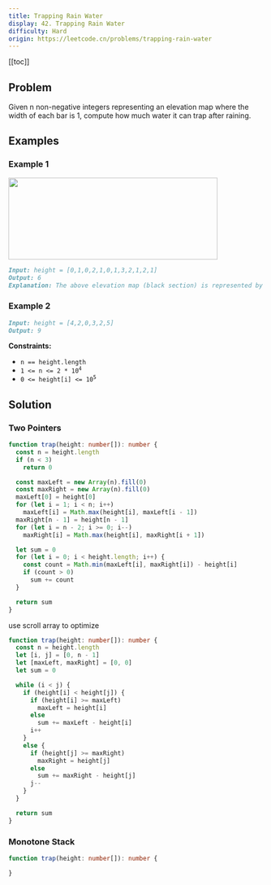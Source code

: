 ```yaml
---
title: Trapping Rain Water
display: 42. Trapping Rain Water
difficulty: Hard
origin: https://leetcode.cn/problems/trapping-rain-water
---
```


[[toc]]

## Problem

Given n non-negative integers representing an elevation map where the width of each bar is 1, compute how much water it can trap after raining.

## Examples

### Example 1

<img src="https://assets.leetcode.com/uploads/2018/10/22/rainwatertrap.png" style="width: 412px; height: 161px;" />

```md
Input: height = [0,1,0,2,1,0,1,3,2,1,2,1]
Output: 6
Explanation: The above elevation map (black section) is represented by array [0,1,0,2,1,0,1,3,2,1,2,1]. In this case, 6 units of rain water (blue section) are being trapped.
```

### Example 2

```md
Input: height = [4,2,0,3,2,5]
Output: 9
```

**Constraints:**

- `n == height.length`
- <code>1 <= n <= 2 * 10<sup>4</sup></code>
- <code>0 <= height[i] <= 10<sup>5</sup></code>

## Solution

### Two Pointers

```ts
function trap(height: number[]): number {
  const n = height.length
  if (n < 3)
    return 0

  const maxLeft = new Array(n).fill(0)
  const maxRight = new Array(n).fill(0)
  maxLeft[0] = height[0]
  for (let i = 1; i < n; i++)
    maxLeft[i] = Math.max(height[i], maxLeft[i - 1])
  maxRight[n - 1] = height[n - 1]
  for (let i = n - 2; i >= 0; i--)
    maxRight[i] = Math.max(height[i], maxRight[i + 1])

  let sum = 0
  for (let i = 0; i < height.length; i++) {
    const count = Math.min(maxLeft[i], maxRight[i]) - height[i]
    if (count > 0)
      sum += count
  }

  return sum
}
```

use scroll array to optimize

```ts
function trap(height: number[]): number {
  const n = height.length
  let [i, j] = [0, n - 1]
  let [maxLeft, maxRight] = [0, 0]
  let sum = 0

  while (i < j) {
    if (height[i] < height[j]) {
      if (height[i] >= maxLeft)
        maxLeft = height[i]
      else
        sum += maxLeft - height[i]
      i++
    }
    else {
      if (height[j] >= maxRight)
        maxRight = height[j]
      else
        sum += maxRight - height[j]
      j--
    }
  }

  return sum
}
```

### Monotone Stack

```ts
function trap(height: number[]): number {

}
```

